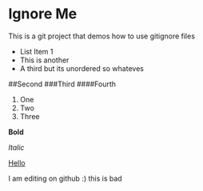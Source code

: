 # Ignore Me

This is a git project that demos how to use gitignore files 

* List Item 1
* This is another
* A third but its unordered so whateves

##Second
###Third
####Fourth

1. One
2. Two
3. Three

**Bold**

*Italic*

[Hello](http://google.com)

I am editing on github :)
this is bad
